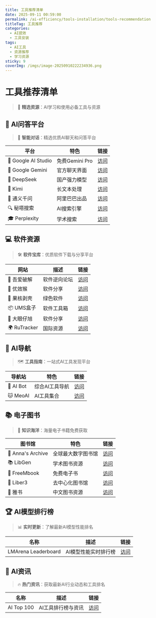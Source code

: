 ```yaml
---
title: 工具推荐清单
date: 2025-09-11 00:59:00
permalink: /ai-efficiency/tools-installation/tools-recommendation
titleTag: 工具推荐
categories:
  - AI提效
  - 工具安装
tags:
  - AI工具
  - 资源推荐
  - 学习资源
sticky: 9
coverImg: /imgs/image-20250910222234936.png
---
```


# 工具推荐清单

> 🔗 **精选资源**：AI学习和使用必备工具与资源

## 🤖 AI问答平台

> 💬 **智能对话**：精选优质AI聊天和问答平台

| 平台                | 特色           | 链接                                 |
| ------------------- | -------------- | ------------------------------------ |
| 🎯 Google AI Studio | 免费Gemini Pro | [访问](https://aistudio.google.com/) |
| 💎 Google Gemini    | 官方聊天界面   | [访问](https://gemini.google.com/)   |
| 🧠 DeepSeek         | 国产强力模型   | [访问](https://chat.deepseek.com/)   |
| 🌙 Kimi             | 长文本处理     | [访问](https://www.kimi.com/)        |
| 🔮 通义千问         | 阿里巴巴出品   | [访问](https://chat.qwen.ai/)        |
| 🔍 秘塔搜索         | AI搜索引擎     | [访问](https://metaso.cn/)           |
| 🎓 Perplexity       | 学术搜索       | [访问](https://www.perplexity.ai/)   |

## 💻 软件资源

> 🛠️ **软件宝库**：优质软件下载与分享平台

| 网站         | 描述         | 链接                                |
| ------------ | ------------ | ----------------------------------- |
| 🔧 吾爱破解  | 软件逆向论坛 | [访问](https://52pojie.cn/)         |
| 🐒 优效猴    | 软件分享     | [访问](https://www.youxiaohou.com/) |
| 🌟 果核剥壳  | 绿色软件     | [访问](https://www.ghxi.com/)       |
| 📦 UMS盒子   | 软件工具箱   | [访问](https://www.umsbox.com/)     |
| 🎯 大眼仔旭  | 软件分享     | [访问](https://www.dayanzai.me/)    |
| 🌍 RuTracker | 国际资源     | [访问](https://rutracker.org/)      |

## 🧭 AI导航

> 🗺️ **工具指南**：一站式AI工具发现平台

| 导航站    | 特色           | 链接                           |
| --------- | -------------- | ------------------------------ |
| 🤖 AI Bot | 综合AI工具导航 | [访问](https://ai-bot.cn/)     |
| 🐱 MeoAI  | AI工具集合     | [访问](https://www.meoai.net/) |

## 📚 电子图书

> 📖 **知识海洋**：海量电子书籍免费获取

| 图书馆            | 特色               | 链接                                  |
| ----------------- | ------------------ | ------------------------------------- |
| 📖 Anna's Archive | 全球最大数字图书馆 | [访问](https://zh.annas-archive.org/) |
| 📚 LibGen         | 学术图书资源       | [访问](https://libgen.li/index.php/)  |
| 📘 FreeMbook      | 免费电子书         | [访问](https://freembook.com/)        |
| 🔗 Liber3         | 去中心化图书馆     | [访问](https://liber3.eth.limo/)      |
| 📝 雅书           | 中文图书资源       | [访问](https://yabook.blog/)          |

## 🏆 AI模型排行榜

> 📊 **实时更新**：了解最新AI模型性能排名

| 名称                | 描述                 | 链接                                    |
| ------------------- | -------------------- | --------------------------------------- |
| LMArena Leaderboard | AI模型性能实时排行榜 | [访问](https://lmarena.ai/leaderboard/) |

## 📰 AI资讯

> 🔥 **热门资讯**：获取最新AI行业动态和工具排名

| 名称       | 描述               | 链接                                                |
| ---------- | ------------------ | --------------------------------------------------- |
| AI Top 100 | AI工具排行榜与资讯 | [访问](https://www.aitop100.cn/tools/ranking.html/) |
